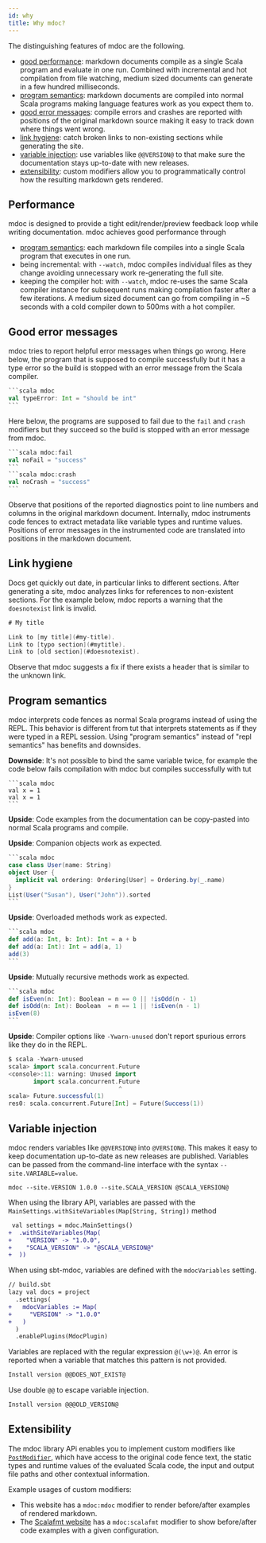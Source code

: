 ```yaml
---
id: why
title: Why mdoc?
---
```


The distinguishing features of mdoc are the following.

- [good performance](#performance): markdown documents compile as a single Scala
  program and evaluate in one run. Combined with incremental and hot compilation
  from file watching, medium sized documents can generate in a few hundred
  milliseconds.
- [program semantics](#program-semantics): markdown documents are compiled into
  normal Scala programs making language features work as you expect them to.
- [good error messages](#good-error-messages): compile errors and crashes are
  reported with positions of the original markdown source making it easy to
  track down where things went wrong.
- [link hygiene](#link-hygiene): catch broken links to non-existing sections
  while generating the site.
- [variable injection](#variable-injection): use variables like `@@VERSION@` to
  that make sure the documentation stays up-to-date with new releases.
- [extensibility](#extensibility): custom modifiers allow you to
  programmatically control how the resulting markdown gets rendered.

## Performance

mdoc is designed to provide a tight edit/render/preview feedback loop while
writing documentation. mdoc achieves good performance through

- [program semantics](#program-semantics): each markdown file compiles into a
  single Scala program that executes in one run.
- being incremental: with `--watch`, mdoc compiles individual files as they
  change avoiding unnecessary work re-generating the full site.
- keeping the compiler hot: with `--watch`, mdoc re-uses the same Scala compiler
  instance for subsequent runs making compilation faster after a few iterations.
  A medium sized document can go from compiling in ~5 seconds with a cold
  compiler down to 500ms with a hot compiler.

## Good error messages

mdoc tries to report helpful error messages when things go wrong. Here below,
the program that is supposed to compile successfully but it has a type error so
the build is stopped with an error message from the Scala compiler.

````scala mdoc:mdoc:crash
```scala mdoc
val typeError: Int = "should be int"
```
````

Here below, the programs are supposed to fail due to the `fail` and `crash`
modifiers but they succeed so the build is stopped with an error message from
mdoc.

````scala mdoc:mdoc:crash
```scala mdoc:fail
val noFail = "success"
```
```scala mdoc:crash
val noCrash = "success"
```
````

Observe that positions of the reported diagnostics point to line numbers and
columns in the original markdown document. Internally, mdoc instruments code
fences to extract metadata like variable types and runtime values. Positions of
error messages in the instrumented code are translated into positions in the
markdown document.

## Link hygiene

Docs get quickly out date, in particular links to different sections. After
generating a site, mdoc analyzes links for references to non-existent sections.
For the example below, mdoc reports a warning that the `doesnotexist` link is
invalid.

```scala mdoc:mdoc:crash
# My title

Link to [my title](#my-title).
Link to [typo section](#mytitle).
Link to [old section](#doesnotexist).
```

Observe that mdoc suggests a fix if there exists a header that is similar to the
unknown link.

## Program semantics

mdoc interprets code fences as normal Scala programs instead of using the REPL.
This behavior is different from tut that interprets statements as if they were
typed in a REPL session. Using "program semantics" instead of "repl semantics"
has benefits and downsides.

**Downside**: It's not possible to bind the same variable twice, for example the
code below fails compilation with mdoc but compiles successfully with tut

````
```scala mdoc
val x = 1
val x = 1
```
````

**Upside**: Code examples from the documentation can be copy-pasted into normal
Scala programs and compile.

**Upside**: Companion objects work as expected.

````scala mdoc:mdoc
```scala mdoc
case class User(name: String)
object User {
  implicit val ordering: Ordering[User] = Ordering.by(_.name)
}
List(User("Susan"), User("John")).sorted
```
````

**Upside**: Overloaded methods work as expected.

````scala mdoc:mdoc
```scala mdoc
def add(a: Int, b: Int): Int = a + b
def add(a: Int): Int = add(a, 1)
add(3)
```
````

**Upside**: Mutually recursive methods work as expected.

````scala mdoc:mdoc
```scala mdoc
def isEven(n: Int): Boolean = n == 0 || !isOdd(n - 1)
def isOdd(n: Int): Boolean  = n == 1 || !isEven(n - 1)
isEven(8)
```
````

**Upside**: Compiler options like `-Ywarn-unused` don't report spurious errors
like they do in the REPL.

```scala
$ scala -Ywarn-unused
scala> import scala.concurrent.Future
<console>:11: warning: Unused import
       import scala.concurrent.Future
                               ^
scala> Future.successful(1)
res0: scala.concurrent.Future[Int] = Future(Success(1))
```

## Variable injection

mdoc renders variables like `@@VERSION@` into `@VERSION@`. This makes it easy to
keep documentation up-to-date as new releases are published. Variables can be
passed from the command-line interface with the syntax `--site.VARIABLE=value`.

```
mdoc --site.VERSION 1.0.0 --site.SCALA_VERSION @SCALA_VERSION@
```

When using the library API, variables are passed with the
`MainSettings.withSiteVariables(Map[String, String])` method

```diff
 val settings = mdoc.MainSettings()
+  .withSiteVariables(Map(
+    "VERSION" -> "1.0.0",
+    "SCALA_VERSION" -> "@SCALA_VERSION@"
+  ))
```

When using sbt-mdoc, variables are defined with the `mdocVariables` setting.

```diff
// build.sbt
lazy val docs = project
  .settings(
+   mdocVariables := Map(
+     "VERSION" -> "1.0.0"
+   )
  )
  .enablePlugins(MdocPlugin)
```

Variables are replaced with the regular expression `@(\w+)@`. An error is
reported when a variable that matches this pattern is not provided.

```scala mdoc:mdoc:crash
Install version @@DOES_NOT_EXIST@
```

Use double `@@` to escape variable injection.

```scala mdoc:mdoc
Install version @@@OLD_VERSION@
```

## Extensibility

The mdoc library APi enables you to implement custom modifiers like
[`PostModifier`](modifiers.md#postmodifier), which have access to the original
code fence text, the static types and runtime values of the evaluated Scala
code, the input and output file paths and other contextual information.

Example usages of custom modifiers:

- This website has a `mdoc:mdoc` modifier to render before/after examples of
  rendered markdown.
- The [Scalafmt website](https://scalameta.org/scalafmt/docs/configuration.html)
  has a `mdoc:scalafmt` modifier to show before/after code examples with a given
  configuration.
